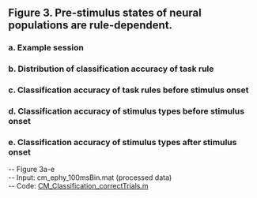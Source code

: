 ## Figure 3. Pre-stimulus states of neural populations are rule-dependent. 
### a.	Example session
### b.	Distribution of classification accuracy of task rule
### c.	Classification accuracy of task rules before stimulus onset
### d.	Classification accuracy of stimulus types before stimulus onset
### e.	Classification accuracy of stimulus types after stimulus onset
  -- Figure 3a-e\
  -- Input: cm_ephy_100msBin.mat (processed data)\
  -- Code: [CM_Classification_correctTrials.m](CM_Classification_correctTrials.m)
